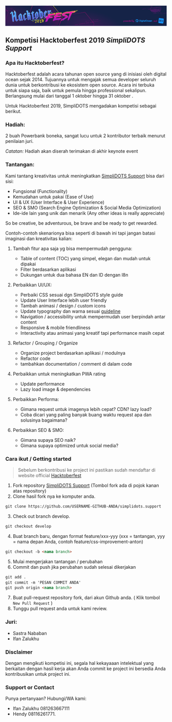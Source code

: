 ![Image](images/hacktoberfest.png)

## Kompetisi Hacktoberfest 2019 *SimpliDOTS Support*

### Apa itu Hacktoberfest?
Hacktoberfest adalah acara tahunan open source yang di inisiasi oleh digital ocean sejak 2014. Tujuannya untuk mengajak semua developer seluruh dunia untuk berkontribusi ke ekosistem open source. Acara ini terbuka untuk siapa saja, baik untuk pemula hingga professional sekalipun. Berlangsung mulai dari tanggal 1 oktober hingga 31 oktober .

Untuk Hacktoberfest 2019, SimpliDOTS mengadakan kompetisi sebagai berikut.

### Hadiah: 
2 buah Powerbank boneka, sangat lucu untuk 2 kontributor terbaik menurut penilaian juri.

*Catatan:* 
Hadiah akan diserah terimakan di akhir keynote event

### Tantangan:

Kami tantang kreativitas untuk meningkatkan [SimpliDOTS Support](https://support.simplidots.com/) bisa dari sisi:

- Fungsional (Functionality)
- Kemudahan untuk pakai (Ease of Use)
- UI & UX (User Interface & User Experience)
- SEO & SMO (Search Engine Optimization & Social Media Optimization)
- Ide-ide lain yang unik dan menarik (Any other ideas is really appreciate)

So be creative, be adventurous, be brave and be ready to get rewarded.

Contoh-contoh skenarionya bisa seperti di bawah ini tapi jangan batasi imaginasi dan kreativitas kalian:

1. Tambah fitur apa saja yg bisa mempermudah pengguna: 
	- Table of content (TOC) yang simpel, elegan dan mudah untuk dipakai
	- Filter berdasarkan aplikasi
	- Dukungan untuk dua bahasa EN dan ID dengan l8n

2. Perbaikkan UI/UX: 
   - Perbaiki CSS sesuai dgn SimpliDOTS style guide 
   - Update User Interface lebih user friendly
   - Tambah animasi / design / custom icons
   - Update typography dan warna sesuai [guideline](images/guideline-warna-simplidots.png)
   - Navigation / accessibility untuk mempermudah user berpindah antar content
   - Responsive & mobile friendliness
   - Interactivity atau animasi yang kreatif tapi performance masih cepat

3. Refactor / Grouping / Organize
   - Organize project berdasarkan aplikasi / modulnya
   - Refactor code
   - tambahkan documentation / comment di dalam code 

4. Perbaikkan untuk meningkatkan PWA rating
   - Update performance
   - Lazy load image & dependencies

5. Perbaikkan Performa:
   - Gimana request untuk imagenya lebih cepat? CDN? lazy load?
   - Coba dicari yang paling banyak buang waktu request apa dan solusinya bagaimana?


6. Perbaikkan SEO & SMO:
   - Gimana supaya SEO naik?
   - Gimana supaya optimized untuk social media?

### Cara ikut / Getting started
>Sebelum berkontribusi ke project ini pastikan sudah mendaftar di website official [Hacktoberfest](https://hacktoberfest.digitalocean.com/)

1. Fork repository [SimpliDOTS Support](https://github.com/hsumanto/simplidots.support) (Tombol fork ada di pojok kanan atas repository)
2. Clone hasil fork nya ke komputer anda.
```markdown
git clone https://github.com/USERNAME-GITHUB-ANDA/simplidots.support
```
3. Check out branch develop. 
```markdown
git checkout develop
```
4. Buat branch baru, dengan format feature/xxx-yyy (xxx = tantangan, yyy = nama depan Anda, contoh feature/css-improvement-anton)
```markdown
git checkout -b <nama branch>
```
5. Mulai mengerjakan tantangan / perubahan
6. Commit dan push jika perubahan sudah selesai dikerjakan
```markdown
git add .
git commit -m 'PESAN COMMIT ANDA'
git push origin <nama branch>
```
7. Buat pull-request repository fork, dari akun Github anda. ( Klik tombol `New Pull Request` )
8. Tunggu pull request anda untuk kami review.

### Juri:

- Sastra Nababan
- Ifan Zalukhu

### Disclaimer

Dengan mengikuti kompetisi ini, segala hal kekayaaan intelektual yang berkaitan dengan hasil kerja akan Anda commit ke project ini bersedia Anda kontribusikan untuk project ini.


### Support or Contact

Punya pertanyaan? Hubungi/WA kami: 

- Ifan Zalukhu 081263667111
- Hendy 08116261771.
